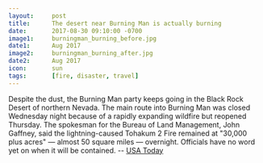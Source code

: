 ```yaml
---
layout: 	post
title: 		The desert near Burning Man is actually burning
date:   	2017-08-30 09:10:00 -0700
image1:		burningman_burning_before.jpg
date1: 		Aug 2017
image2: 	burningman_burning_after.jpg
date2:		Aug 2017
icon:		sun
tags:		[fire, disaster, travel]
---
```


Despite the dust, the Burning Man party keeps going in the Black Rock Desert of northern Nevada. The main route into Burning Man was closed Wednesday night because of a rapidly expanding wildfire but reopened Thursday. The spokesman for the Bureau of Land Management, John Gaffney, said the lightning-caused Tohakum 2 Fire remained at "30,000 plus acres" — almost 50 square miles — overnight. Officials have no word yet on when it will be contained. -- [USA Today](https://www.usatoday.com/story/news/nation-now/2017/08/30/wildfire-closes-main-route-between-reno-burning-man/619363001/)